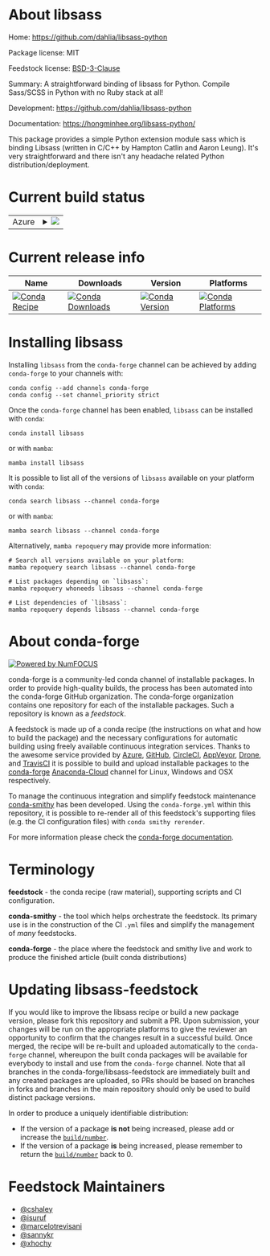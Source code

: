About libsass
=============

Home: https://github.com/dahlia/libsass-python

Package license: MIT

Feedstock license: [BSD-3-Clause](https://github.com/conda-forge/libsass-feedstock/blob/main/LICENSE.txt)

Summary: A straightforward binding of libsass for Python. Compile Sass/SCSS in Python with no Ruby stack at all!

Development: https://github.com/dahlia/libsass-python

Documentation: https://hongminhee.org/libsass-python/

This package provides a simple Python extension module sass which is binding
Libsass (written in C/C++ by Hampton Catlin and Aaron Leung). It's very
straightforward and there isn't any headache related Python distribution/deployment.


Current build status
====================


<table>
    
  <tr>
    <td>Azure</td>
    <td>
      <details>
        <summary>
          <a href="https://dev.azure.com/conda-forge/feedstock-builds/_build/latest?definitionId=566&branchName=main">
            <img src="https://dev.azure.com/conda-forge/feedstock-builds/_apis/build/status/libsass-feedstock?branchName=main">
          </a>
        </summary>
        <table>
          <thead><tr><th>Variant</th><th>Status</th></tr></thead>
          <tbody><tr>
              <td>linux_64_python3.10.____cpython</td>
              <td>
                <a href="https://dev.azure.com/conda-forge/feedstock-builds/_build/latest?definitionId=566&branchName=main">
                  <img src="https://dev.azure.com/conda-forge/feedstock-builds/_apis/build/status/libsass-feedstock?branchName=main&jobName=linux&configuration=linux_64_python3.10.____cpython" alt="variant">
                </a>
              </td>
            </tr><tr>
              <td>linux_64_python3.7.____cpython</td>
              <td>
                <a href="https://dev.azure.com/conda-forge/feedstock-builds/_build/latest?definitionId=566&branchName=main">
                  <img src="https://dev.azure.com/conda-forge/feedstock-builds/_apis/build/status/libsass-feedstock?branchName=main&jobName=linux&configuration=linux_64_python3.7.____cpython" alt="variant">
                </a>
              </td>
            </tr><tr>
              <td>linux_64_python3.8.____73_pypy</td>
              <td>
                <a href="https://dev.azure.com/conda-forge/feedstock-builds/_build/latest?definitionId=566&branchName=main">
                  <img src="https://dev.azure.com/conda-forge/feedstock-builds/_apis/build/status/libsass-feedstock?branchName=main&jobName=linux&configuration=linux_64_python3.8.____73_pypy" alt="variant">
                </a>
              </td>
            </tr><tr>
              <td>linux_64_python3.8.____cpython</td>
              <td>
                <a href="https://dev.azure.com/conda-forge/feedstock-builds/_build/latest?definitionId=566&branchName=main">
                  <img src="https://dev.azure.com/conda-forge/feedstock-builds/_apis/build/status/libsass-feedstock?branchName=main&jobName=linux&configuration=linux_64_python3.8.____cpython" alt="variant">
                </a>
              </td>
            </tr><tr>
              <td>linux_64_python3.9.____73_pypy</td>
              <td>
                <a href="https://dev.azure.com/conda-forge/feedstock-builds/_build/latest?definitionId=566&branchName=main">
                  <img src="https://dev.azure.com/conda-forge/feedstock-builds/_apis/build/status/libsass-feedstock?branchName=main&jobName=linux&configuration=linux_64_python3.9.____73_pypy" alt="variant">
                </a>
              </td>
            </tr><tr>
              <td>linux_64_python3.9.____cpython</td>
              <td>
                <a href="https://dev.azure.com/conda-forge/feedstock-builds/_build/latest?definitionId=566&branchName=main">
                  <img src="https://dev.azure.com/conda-forge/feedstock-builds/_apis/build/status/libsass-feedstock?branchName=main&jobName=linux&configuration=linux_64_python3.9.____cpython" alt="variant">
                </a>
              </td>
            </tr><tr>
              <td>osx_64_python3.10.____cpython</td>
              <td>
                <a href="https://dev.azure.com/conda-forge/feedstock-builds/_build/latest?definitionId=566&branchName=main">
                  <img src="https://dev.azure.com/conda-forge/feedstock-builds/_apis/build/status/libsass-feedstock?branchName=main&jobName=osx&configuration=osx_64_python3.10.____cpython" alt="variant">
                </a>
              </td>
            </tr><tr>
              <td>osx_64_python3.7.____cpython</td>
              <td>
                <a href="https://dev.azure.com/conda-forge/feedstock-builds/_build/latest?definitionId=566&branchName=main">
                  <img src="https://dev.azure.com/conda-forge/feedstock-builds/_apis/build/status/libsass-feedstock?branchName=main&jobName=osx&configuration=osx_64_python3.7.____cpython" alt="variant">
                </a>
              </td>
            </tr><tr>
              <td>osx_64_python3.8.____73_pypy</td>
              <td>
                <a href="https://dev.azure.com/conda-forge/feedstock-builds/_build/latest?definitionId=566&branchName=main">
                  <img src="https://dev.azure.com/conda-forge/feedstock-builds/_apis/build/status/libsass-feedstock?branchName=main&jobName=osx&configuration=osx_64_python3.8.____73_pypy" alt="variant">
                </a>
              </td>
            </tr><tr>
              <td>osx_64_python3.8.____cpython</td>
              <td>
                <a href="https://dev.azure.com/conda-forge/feedstock-builds/_build/latest?definitionId=566&branchName=main">
                  <img src="https://dev.azure.com/conda-forge/feedstock-builds/_apis/build/status/libsass-feedstock?branchName=main&jobName=osx&configuration=osx_64_python3.8.____cpython" alt="variant">
                </a>
              </td>
            </tr><tr>
              <td>osx_64_python3.9.____73_pypy</td>
              <td>
                <a href="https://dev.azure.com/conda-forge/feedstock-builds/_build/latest?definitionId=566&branchName=main">
                  <img src="https://dev.azure.com/conda-forge/feedstock-builds/_apis/build/status/libsass-feedstock?branchName=main&jobName=osx&configuration=osx_64_python3.9.____73_pypy" alt="variant">
                </a>
              </td>
            </tr><tr>
              <td>osx_64_python3.9.____cpython</td>
              <td>
                <a href="https://dev.azure.com/conda-forge/feedstock-builds/_build/latest?definitionId=566&branchName=main">
                  <img src="https://dev.azure.com/conda-forge/feedstock-builds/_apis/build/status/libsass-feedstock?branchName=main&jobName=osx&configuration=osx_64_python3.9.____cpython" alt="variant">
                </a>
              </td>
            </tr><tr>
              <td>osx_arm64_python3.10.____cpython</td>
              <td>
                <a href="https://dev.azure.com/conda-forge/feedstock-builds/_build/latest?definitionId=566&branchName=main">
                  <img src="https://dev.azure.com/conda-forge/feedstock-builds/_apis/build/status/libsass-feedstock?branchName=main&jobName=osx&configuration=osx_arm64_python3.10.____cpython" alt="variant">
                </a>
              </td>
            </tr><tr>
              <td>osx_arm64_python3.8.____cpython</td>
              <td>
                <a href="https://dev.azure.com/conda-forge/feedstock-builds/_build/latest?definitionId=566&branchName=main">
                  <img src="https://dev.azure.com/conda-forge/feedstock-builds/_apis/build/status/libsass-feedstock?branchName=main&jobName=osx&configuration=osx_arm64_python3.8.____cpython" alt="variant">
                </a>
              </td>
            </tr><tr>
              <td>osx_arm64_python3.9.____cpython</td>
              <td>
                <a href="https://dev.azure.com/conda-forge/feedstock-builds/_build/latest?definitionId=566&branchName=main">
                  <img src="https://dev.azure.com/conda-forge/feedstock-builds/_apis/build/status/libsass-feedstock?branchName=main&jobName=osx&configuration=osx_arm64_python3.9.____cpython" alt="variant">
                </a>
              </td>
            </tr><tr>
              <td>win_64_python3.10.____cpython</td>
              <td>
                <a href="https://dev.azure.com/conda-forge/feedstock-builds/_build/latest?definitionId=566&branchName=main">
                  <img src="https://dev.azure.com/conda-forge/feedstock-builds/_apis/build/status/libsass-feedstock?branchName=main&jobName=win&configuration=win_64_python3.10.____cpython" alt="variant">
                </a>
              </td>
            </tr><tr>
              <td>win_64_python3.7.____cpython</td>
              <td>
                <a href="https://dev.azure.com/conda-forge/feedstock-builds/_build/latest?definitionId=566&branchName=main">
                  <img src="https://dev.azure.com/conda-forge/feedstock-builds/_apis/build/status/libsass-feedstock?branchName=main&jobName=win&configuration=win_64_python3.7.____cpython" alt="variant">
                </a>
              </td>
            </tr><tr>
              <td>win_64_python3.8.____73_pypy</td>
              <td>
                <a href="https://dev.azure.com/conda-forge/feedstock-builds/_build/latest?definitionId=566&branchName=main">
                  <img src="https://dev.azure.com/conda-forge/feedstock-builds/_apis/build/status/libsass-feedstock?branchName=main&jobName=win&configuration=win_64_python3.8.____73_pypy" alt="variant">
                </a>
              </td>
            </tr><tr>
              <td>win_64_python3.8.____cpython</td>
              <td>
                <a href="https://dev.azure.com/conda-forge/feedstock-builds/_build/latest?definitionId=566&branchName=main">
                  <img src="https://dev.azure.com/conda-forge/feedstock-builds/_apis/build/status/libsass-feedstock?branchName=main&jobName=win&configuration=win_64_python3.8.____cpython" alt="variant">
                </a>
              </td>
            </tr><tr>
              <td>win_64_python3.9.____73_pypy</td>
              <td>
                <a href="https://dev.azure.com/conda-forge/feedstock-builds/_build/latest?definitionId=566&branchName=main">
                  <img src="https://dev.azure.com/conda-forge/feedstock-builds/_apis/build/status/libsass-feedstock?branchName=main&jobName=win&configuration=win_64_python3.9.____73_pypy" alt="variant">
                </a>
              </td>
            </tr><tr>
              <td>win_64_python3.9.____cpython</td>
              <td>
                <a href="https://dev.azure.com/conda-forge/feedstock-builds/_build/latest?definitionId=566&branchName=main">
                  <img src="https://dev.azure.com/conda-forge/feedstock-builds/_apis/build/status/libsass-feedstock?branchName=main&jobName=win&configuration=win_64_python3.9.____cpython" alt="variant">
                </a>
              </td>
            </tr>
          </tbody>
        </table>
      </details>
    </td>
  </tr>
</table>

Current release info
====================

| Name | Downloads | Version | Platforms |
| --- | --- | --- | --- |
| [![Conda Recipe](https://img.shields.io/badge/recipe-libsass-green.svg)](https://anaconda.org/conda-forge/libsass) | [![Conda Downloads](https://img.shields.io/conda/dn/conda-forge/libsass.svg)](https://anaconda.org/conda-forge/libsass) | [![Conda Version](https://img.shields.io/conda/vn/conda-forge/libsass.svg)](https://anaconda.org/conda-forge/libsass) | [![Conda Platforms](https://img.shields.io/conda/pn/conda-forge/libsass.svg)](https://anaconda.org/conda-forge/libsass) |

Installing libsass
==================

Installing `libsass` from the `conda-forge` channel can be achieved by adding `conda-forge` to your channels with:

```
conda config --add channels conda-forge
conda config --set channel_priority strict
```

Once the `conda-forge` channel has been enabled, `libsass` can be installed with `conda`:

```
conda install libsass
```

or with `mamba`:

```
mamba install libsass
```

It is possible to list all of the versions of `libsass` available on your platform with `conda`:

```
conda search libsass --channel conda-forge
```

or with `mamba`:

```
mamba search libsass --channel conda-forge
```

Alternatively, `mamba repoquery` may provide more information:

```
# Search all versions available on your platform:
mamba repoquery search libsass --channel conda-forge

# List packages depending on `libsass`:
mamba repoquery whoneeds libsass --channel conda-forge

# List dependencies of `libsass`:
mamba repoquery depends libsass --channel conda-forge
```


About conda-forge
=================

[![Powered by
NumFOCUS](https://img.shields.io/badge/powered%20by-NumFOCUS-orange.svg?style=flat&colorA=E1523D&colorB=007D8A)](https://numfocus.org)

conda-forge is a community-led conda channel of installable packages.
In order to provide high-quality builds, the process has been automated into the
conda-forge GitHub organization. The conda-forge organization contains one repository
for each of the installable packages. Such a repository is known as a *feedstock*.

A feedstock is made up of a conda recipe (the instructions on what and how to build
the package) and the necessary configurations for automatic building using freely
available continuous integration services. Thanks to the awesome service provided by
[Azure](https://azure.microsoft.com/en-us/services/devops/), [GitHub](https://github.com/),
[CircleCI](https://circleci.com/), [AppVeyor](https://www.appveyor.com/),
[Drone](https://cloud.drone.io/welcome), and [TravisCI](https://travis-ci.com/)
it is possible to build and upload installable packages to the
[conda-forge](https://anaconda.org/conda-forge) [Anaconda-Cloud](https://anaconda.org/)
channel for Linux, Windows and OSX respectively.

To manage the continuous integration and simplify feedstock maintenance
[conda-smithy](https://github.com/conda-forge/conda-smithy) has been developed.
Using the ``conda-forge.yml`` within this repository, it is possible to re-render all of
this feedstock's supporting files (e.g. the CI configuration files) with ``conda smithy rerender``.

For more information please check the [conda-forge documentation](https://conda-forge.org/docs/).

Terminology
===========

**feedstock** - the conda recipe (raw material), supporting scripts and CI configuration.

**conda-smithy** - the tool which helps orchestrate the feedstock.
                   Its primary use is in the construction of the CI ``.yml`` files
                   and simplify the management of *many* feedstocks.

**conda-forge** - the place where the feedstock and smithy live and work to
                  produce the finished article (built conda distributions)


Updating libsass-feedstock
==========================

If you would like to improve the libsass recipe or build a new
package version, please fork this repository and submit a PR. Upon submission,
your changes will be run on the appropriate platforms to give the reviewer an
opportunity to confirm that the changes result in a successful build. Once
merged, the recipe will be re-built and uploaded automatically to the
`conda-forge` channel, whereupon the built conda packages will be available for
everybody to install and use from the `conda-forge` channel.
Note that all branches in the conda-forge/libsass-feedstock are
immediately built and any created packages are uploaded, so PRs should be based
on branches in forks and branches in the main repository should only be used to
build distinct package versions.

In order to produce a uniquely identifiable distribution:
 * If the version of a package **is not** being increased, please add or increase
   the [``build/number``](https://docs.conda.io/projects/conda-build/en/latest/resources/define-metadata.html#build-number-and-string).
 * If the version of a package **is** being increased, please remember to return
   the [``build/number``](https://docs.conda.io/projects/conda-build/en/latest/resources/define-metadata.html#build-number-and-string)
   back to 0.

Feedstock Maintainers
=====================

* [@cshaley](https://github.com/cshaley/)
* [@isuruf](https://github.com/isuruf/)
* [@marcelotrevisani](https://github.com/marcelotrevisani/)
* [@sannykr](https://github.com/sannykr/)
* [@xhochy](https://github.com/xhochy/)

